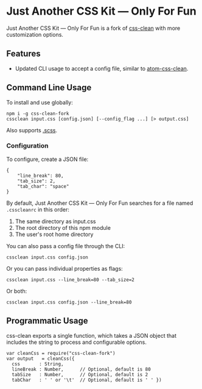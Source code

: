 # Just Another CSS Kit — Only For Fun
Just Another CSS Kit — Only For Fun is a fork of [css-clean](https://www.npmjs.com/package/css-clean) with more customization options.

## Features
- Updated CLI usage to accept a config file, similar to [atom-css-clean](https://atom.io/packages/atom-css-clean).

## Command Line Usage
To install and use globally:

    npm i -g css-clean-fork
    cssclean input.css [config.json] [--config_flag ...] [> output.css]

Also supports [.scss](https://sass-lang.com/).

### Configuration
To configure, create a JSON file:  

    {
        "line_break": 80,
        "tab_size": 2,
        "tab_char": "space"
    }

By default, Just Another CSS Kit — Only For Fun searches for a file named `.csscleanrc` in this order:
  1. The same directory as input.css
  2. The root directory of this npm module
  3. The user's root home directory

You can also pass a config file through the CLI:

    cssclean input.css config.json

Or you can pass individual properties as flags:

    cssclean input.css --line_break=80 --tab_size=2

Or both:

    cssclean input.css config.json --line_break=80


## Programmatic Usage
css-clean exports a single function, which takes a JSON object that includes the string to process and configurable options.

    var cleanCss = require("css-clean-fork")
    var output   = cleanCss({
      css       : String,
      lineBreak : Number,      // Optional, default is 80
      tabSize   : Number,      // Optional, default is 2
      tabChar   : ' ' or '\t'  // Optional, default is ' ' })
